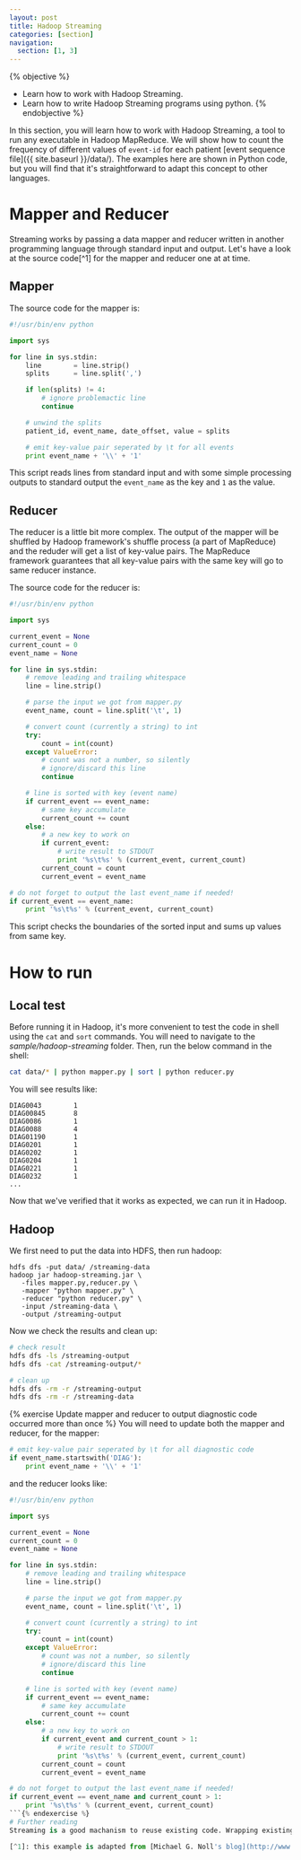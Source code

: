 ```yaml
---
layout: post
title: Hadoop Streaming
categories: [section]
navigation:
  section: [1, 3]
---
```

{% objective %}
- Learn how to work with Hadoop Streaming.
- Learn how to write Hadoop Streaming programs using python.
{% endobjective %}

In this section, you will learn how to work with Hadoop Streaming, a tool to run any executable in Hadoop MapReduce. We will show how to count the frequency of different values of `event-id` for each patient [event sequence file]({{ site.baseurl }}/data/). The examples here are shown in Python code, but you will find that it's straightforward to adapt this concept to other languages.

# Mapper and Reducer
Streaming works by passing a data mapper and reducer written in another programming language through standard input and output. Let's have a look at the source code[^1] for the mapper and reducer one at at time.

## Mapper
The source code for the mapper is:
```python
#!/usr/bin/env python

import sys

for line in sys.stdin:
    line        = line.strip()
    splits      = line.split(',')

    if len(splits) != 4:
        # ignore problemactic line
        continue

    # unwind the splits
    patient_id, event_name, date_offset, value = splits

    # emit key-value pair seperated by \t for all events
    print event_name + '\\' + '1'
```
This script reads lines from standard input and with some simple processing outputs to standard output the `event_name` as the key and `1` as the value.

## Reducer
The reducer is a little bit more complex. The output of the mapper will be shuffled by Hadoop framework's shuffle process (a part of MapReduce) and the reduder will get a list of key-value pairs. The MapReduce framework guarantees that all key-value pairs with the same key will go to same reducer instance.

The source code for the reducer is:

```python
#!/usr/bin/env python

import sys

current_event = None
current_count = 0
event_name = None

for line in sys.stdin:
    # remove leading and trailing whitespace
    line = line.strip()

    # parse the input we got from mapper.py
    event_name, count = line.split('\t', 1)

    # convert count (currently a string) to int
    try:
        count = int(count)
    except ValueError:
        # count was not a number, so silently
        # ignore/discard this line
        continue

    # line is sorted with key (event name)
    if current_event == event_name:
        # same key accumulate
        current_count += count
    else:
        # a new key to work on
        if current_event:
            # write result to STDOUT
            print '%s\t%s' % (current_event, current_count)
        current_count = count
        current_event = event_name

# do not forget to output the last event_name if needed!
if current_event == event_name:
    print '%s\t%s' % (current_event, current_count)
```
This script checks the boundaries of the sorted input and sums up values from same key.

# How to run
## Local test
Before running it in Hadoop, it's more convenient to test the code in shell using the `cat` and `sort` commands. You will need to navigate to the _sample/hadoop-streaming_ folder. Then, run the below command in the shell:
```bash
cat data/* | python mapper.py | sort | python reducer.py                       
```
You will see results like:
```
DIAG0043        1
DIAG00845       8
DIAG0086        1
DIAG0088        4
DIAG01190       1
DIAG0201        1
DIAG0202        1
DIAG0204        1
DIAG0221        1
DIAG0232        1
...
```
Now that we've verified that it works as expected, we can run it in Hadoop.

## Hadoop
We first need to put the data into HDFS, then run hadoop:
```
hdfs dfs -put data/ /streaming-data
hadoop jar hadoop-streaming.jar \
   -files mapper.py,reducer.py \
   -mapper "python mapper.py" \
   -reducer "python reducer.py" \
   -input /streaming-data \
   -output /streaming-output
```

Now we check the results and clean up:
``` bash
# check result
hdfs dfs -ls /streaming-output
hdfs dfs -cat /streaming-output/*

# clean up
hdfs dfs -rm -r /streaming-output
hdfs dfs -rm -r /streaming-data
```
{% exercise Update mapper and reducer to output diagnostic code occurred more than once %}
You will need to update both the mapper and reducer, for the mapper:
```python
# emit key-value pair seperated by \t for all diagnostic code
if event_name.startswith('DIAG'):
    print event_name + '\\' + '1'
```
and the reducer looks like:
```python
#!/usr/bin/env python

import sys

current_event = None
current_count = 0
event_name = None

for line in sys.stdin:
    # remove leading and trailing whitespace
    line = line.strip()

    # parse the input we got from mapper.py
    event_name, count = line.split('\t', 1)

    # convert count (currently a string) to int
    try:
        count = int(count)
    except ValueError:
        # count was not a number, so silently
        # ignore/discard this line
        continue

    # line is sorted with key (event name)
    if current_event == event_name:
        # same key accumulate
        current_count += count
    else:
        # a new key to work on
        if current_event and current_count > 1:
            # write result to STDOUT
            print '%s\t%s' % (current_event, current_count)
        current_count = count
        current_event = event_name

# do not forget to output the last event_name if needed!
if current_event == event_name and current_count > 1:
    print '%s\t%s' % (current_event, current_count)
```{% endexercise %}
# Further reading
Streaming is a good machanism to reuse existing code. Wrapping existing code to work with Hadoop can be simplified with framework like [mrjob](https://github.com/Yelp/mrjob) and [Luigi](http://luigi.readthedocs.org/en/latest/index.html) for Python. You can find more explanation and description of Streaming in its [offical documentation](http://hadoop.apache.org/docs/r1.2.1/streaming.html).

[^1]: this example is adapted from [Michael G. Noll's blog](http://www.michael-noll.com/tutorials/writing-an-hadoop-mapreduce-program-in-python/), copyright to original author.

